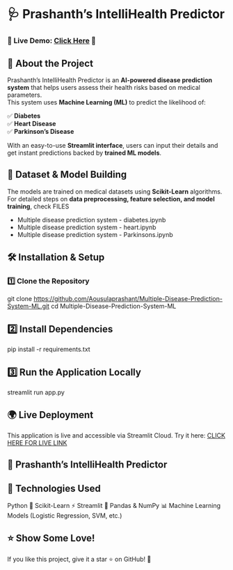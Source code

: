 # 🩺 Prashanth’s IntelliHealth Predictor  
### 🔗 Live Demo: [Click Here](https://multiple-disease-prediction-system-mlgit-a32er9hkm3gwg99tftmb2.streamlit.app/) 🚀  

## 📌 About the Project  
Prashanth’s IntelliHealth Predictor is an **AI-powered disease prediction system** that helps users assess their health risks based on medical parameters.  
This system uses **Machine Learning (ML)** to predict the likelihood of:  

✅ **Diabetes**  
✅ **Heart Disease**  
✅ **Parkinson’s Disease**  

With an easy-to-use **Streamlit interface**, users can input their details and get instant predictions backed by **trained ML models**.  

## 📂 Dataset & Model Building  
The models are trained on medical datasets using **Scikit-Learn** algorithms.  
For detailed steps on **data preprocessing, feature selection, and model training**, check  FILES 
- Multiple disease prediction system - diabetes.ipynb
- Multiple disease prediction system - heart.ipynb
- Multiple disease prediction system - Parkinsons.ipynb 

## 🛠️ Installation & Setup  

### 1️⃣ Clone the Repository  

git clone https://github.com/Aousulaprashant/Multiple-Disease-Prediction-System-ML.git
cd Multiple-Disease-Prediction-System-ML


## 2️⃣ Install Dependencies
pip install -r requirements.txt
## 3️⃣ Run the Application Locally

streamlit run app.py
## 🌍 Live Deployment
This application is live and accessible via Streamlit Cloud. Try it here:
[CLICK HERE FOR LIVE LINK](https://multiple-disease-prediction-system-mlgit-a32er9hkm3gwg99tftmb2.streamlit.app/)
## 🔗 Prashanth’s IntelliHealth Predictor

## 🔬 Technologies Used
Python 🐍
Scikit-Learn ⚡
Streamlit 🎨
Pandas & NumPy 📊
Machine Learning Models (Logistic Regression, SVM, etc.)


## ⭐ Show Some Love!
If you like this project, give it a star ⭐ on GitHub! 💖
